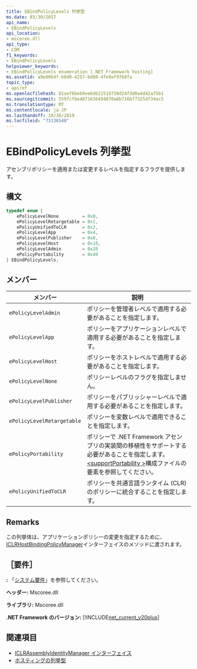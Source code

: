 ```yaml
---
title: EBindPolicyLevels 列挙型
ms.date: 03/30/2017
api_name:
- EBindPolicyLevels
api_location:
- mscoree.dll
api_type:
- COM
f1_keywords:
- EBindPolicyLevels
helpviewer_keywords:
- EBindPolicyLevels enumeration [.NET Framework hosting]
ms.assetid: a9e00b4f-b6d0-4257-bd88-4fe9af97b8fa
topic_type:
- apiref
ms.openlocfilehash: 81aef6beb9ee6d622519738d24fdd0a4d42a75b1
ms.sourcegitcommit: 559fcfbe4871636494870a8b716bf7325df34ac5
ms.translationtype: MT
ms.contentlocale: ja-JP
ms.lasthandoff: 10/30/2019
ms.locfileid: "73136548"
---
```

# <a name="ebindpolicylevels-enumeration"></a>EBindPolicyLevels 列挙型
アセンブリポリシーを適用または変更するレベルを指定するフラグを提供します。  
  
## <a name="syntax"></a>構文  
  
```cpp  
typedef enum {  
    ePolicyLevelNone         = 0x0,  
    ePolicyLevelRetargetable = 0x1,  
    ePolicyUnifiedToCLR      = 0x2,  
    ePolicyLevelApp          = 0x4,  
    ePolicyLevelPublisher    = 0x8,  
    ePolicyLevelHost         = 0x10,  
    ePolicyLevelAdmin        = 0x20  
    ePolicyPortability       = 0x40  
} EBindPolicyLevels;  
```  
  
## <a name="members"></a>メンバー  
  
|メンバー|説明|  
|------------|-----------------|  
|`ePolicyLevelAdmin`|ポリシーを管理者レベルで適用する必要があることを指定します。|  
|`ePolicyLevelApp`|ポリシーをアプリケーションレベルで適用する必要があることを指定します。|  
|`ePolicyLevelHost`|ポリシーをホストレベルで適用する必要があることを指定します。|  
|`ePolicyLevelNone`|ポリシーレベルのフラグを指定しません。|  
|`ePolicyLevelPublisher`|ポリシーをパブリッシャーレベルで適用する必要があることを指定します。|  
|`ePolicyLevelRetargetable`|ポリシーを変数レベルで適用できることを指定します。|  
|`ePolicyPortability`|ポリシーで .NET Framework アセンブリの実装間の移植性をサポートする必要があることを指定します。 [\<supportPortability >](../../../../docs/framework/configure-apps/file-schema/runtime/supportportability-element.md)構成ファイルの要素を参照してください。|  
|`ePolicyUnifiedToCLR`|ポリシーを共通言語ランタイム (CLR) のポリシーに統合することを指定します。|  
  
## <a name="remarks"></a>Remarks  
 この列挙体は、アプリケーションポリシーの変更を指定するために、 [ICLRHostBindingPolicyManager](../../../../docs/framework/unmanaged-api/hosting/iclrhostbindingpolicymanager-interface.md)インターフェイスのメソッドに渡されます。  
  
## <a name="requirements"></a>［要件］  
 **:** 「[システム要件](../../../../docs/framework/get-started/system-requirements.md)」を参照してください。  
  
 **ヘッダー:** Mscoree.dll  
  
 **ライブラリ:** Mscoree.dll  
  
 **.NET Framework のバージョン:** [!INCLUDE[net_current_v20plus](../../../../includes/net-current-v20plus-md.md)]  
  
## <a name="see-also"></a>関連項目

- [ICLRAssemblyIdentityManager インターフェイス](../../../../docs/framework/unmanaged-api/hosting/iclrassemblyidentitymanager-interface.md)
- [ホスティングの列挙型](../../../../docs/framework/unmanaged-api/hosting/hosting-enumerations.md)
